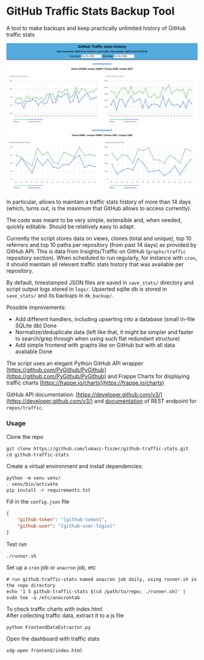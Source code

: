 # GitHub Traffic Stats Backup Tool

A tool to make backups and keep practically unlimited history of GitHub traffic stats

![GitHub Traffic stats screenshot](github-traffic.png)

In particular, allows to maintain a traffic stats history of more than 14 days (which, turns out, is the maximum that GitHub allows to access currently).

The code was meant to be very simple, extensible and, when needed, quickly editable. Should be relatively easy to adapt.

Currently the script stores data on views, clones (total and unique), top 10 referrers and top 10 paths per repository (from past 14 days) as provided by GitHub API. This is data from Insights/Traffic on GitHub (`graphs/traffic` repository section). When scheduled to run regularly, for instance with `cron`, it should maintain all relevant traffic stats history that was available per repository.

By default, timestamped JSON files are saved in `save_stats/` directory and script output logs stored in `logs/`. Upserted sqlite db is stored in `save_stats/` and its backups in `db_backup/`.

Possible improvements:

* Add different handlers, including upserting into a database (small in-file SQLite db) Done
* Normalize/deduplicate data (left like that, it might be simpler and faster to search/grep through when using such flat redundant structure)
* Add simple frontend with graphs like on GitHub but with all data available Done

The script uses an elegant Python GitHub API wrapper [https://github.com/PyGithub/PyGithub](https://github.com/PyGithub/PyGithub) and Frappe Charts for displaying traffic charts [https://frappe.io/charts](https://frappe.io/charts)

GitHub API documentation: [https://developer.github.com/v3/](https://developer.github.com/v3/) and [documentation](https://developer.github.com/v3/repos/traffic/) of REST endpoint for `repos/traffic`.



### Usage

Clone the repo
```
git clone https://github.com/lukasz-fiszer/github-traffic-stats.git
cd github-traffic-stats
```

Create a virtual environment and install dependencies:
```
python -m venv venv/
. venv/bin/activate
pip install -r requirements.txt
```

Fill in the `config.json` file
```json
{
    "github-token": "[github-token]",
    "github-user": "[github-user-login]"
}
```

Test run
```
./runner.sh
```

Set up a `cron` job or `anacron` job, etc
```
# run github-traffic-stats named anacron job daily, using runner.sh in the repo directory
echo '1 5 github-traffic-stats $(cd /path/to/repo; ./runner.sh)' | sudo tee -a /etc/anacrontab
```

To check traffic charts with index.html  
After collecting traffic data, extract it to a js file
```
python FrontendDataExtractor.py
```
Open the dashboard with traffic stats
```
xdg-open frontend/index.html
```

